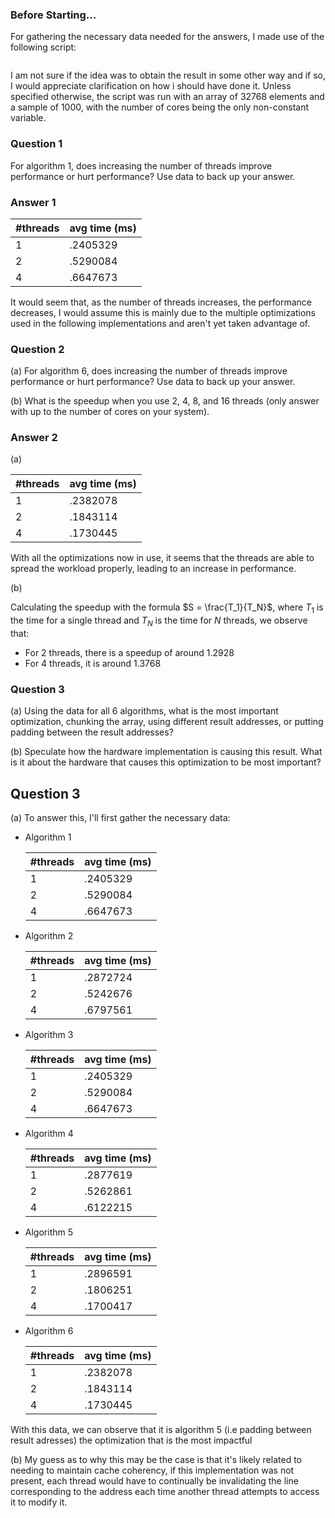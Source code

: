 ### Before Starting...

For gathering the necessary data needed for the answers, I made use of the following script:

```bash

```

I am not sure if the idea was to obtain the result in some other way and if so, I would appreciate clarification on how i should have done it. Unless specified otherwise, the script was run with an array of 32768 elements and a sample of 1000, with the number of cores being the only non-constant variable.

### Question 1

For algorithm 1, does increasing the number of threads improve performance or hurt performance? Use data to back up your answer.

### Answer 1

| #threads    | avg time (ms) |
| ----------- | ------------- |
| 1           | .2405329      |
| 2           | .5290084      |
| 4           | .6647673      |

It would seem that, as the number of threads increases, the performance decreases, I would assume this is mainly due to the multiple optimizations used in the following implementations and aren't yet taken advantage of.

### Question 2

(a) For algorithm 6, does increasing the number of threads improve performance or hurt performance? Use data to back up your answer.

(b) What is the speedup when you use 2, 4, 8, and 16 threads (only answer with up to the number of cores on your system).

### Answer 2

(a)

| #threads    | avg time (ms) |
| ----------- | ------------- |
| 1           | .2382078      |
| 2           | .1843114      |
| 4           | .1730445      |

With all the optimizations now in use, it seems that the threads are able to spread the workload properly, leading to an increase in performance.

(b)

Calculating the speedup with the formula $S = \frac{T_1}{T_N}$, where $T_1$ is the time for a single thread and $T_N$ is the time for $N$ threads, we observe that:

- For 2 threads, there is a speedup of around 1.2928
- For 4 threads, it is around 1.3768

### Question 3

(a) Using the data for all 6 algorithms, what is the most important optimization, chunking the array, using different result addresses, or putting padding between the result addresses?

(b) Speculate how the hardware implementation is causing this result. What is it about the hardware that causes this optimization to be most important?

## Question 3

(a) To answer this, I'll first gather the necessary data:

- Algorithm 1

    | #threads    | avg time (ms) |
    | ----------- | ------------- |
    | 1           | .2405329      |
    | 2           | .5290084      |
    | 4           | .6647673      |

- Algorithm 2

    | #threads    | avg time (ms) |
    | ----------- | ------------- |
    | 1           | .2872724      |
    | 2           | .5242676      |
    | 4           | .6797561      |

- Algorithm 3

    | #threads    | avg time (ms) |
    | ----------- | ------------- |
    | 1           | .2405329      |
    | 2           | .5290084      |
    | 4           | .6647673      |

- Algorithm 4

    | #threads    | avg time (ms) |
    | ----------- | ------------- |
    | 1           | .2877619      |
    | 2           | .5262861      |
    | 4           | .6122215      |

- Algorithm 5

    | #threads    | avg time (ms) |
    | ----------- | ------------- |
    | 1           | .2896591      |
    | 2           | .1806251      |
    | 4           | .1700417      |

- Algorithm 6

    | #threads    | avg time (ms) |
    | ----------- | ------------- |
    | 1           | .2382078      |
    | 2           | .1843114      |
    | 4           | .1730445      |

With this data, we can observe that it is algorithm 5 (i.e padding between result adresses) the optimization that is the most impactful

(b) My guess as to why this may be the case is that it's likely related to needing to maintain cache coherency, if this implementation was not present, each thread would have to continually be invalidating the line corresponding to the address each time another thread attempts to access it to modify it.

